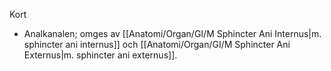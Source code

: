 Kort
- Analkanalen; omges av [[Anatomi/Organ/GI/M Sphincter Ani Internus|m. sphincter ani internus]] och [[Anatomi/Organ/GI/M Sphincter Ani Externus|m. sphincter ani externus]].

